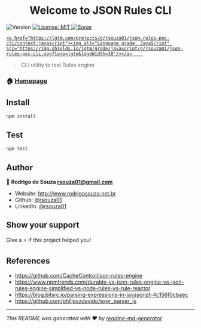 <h1 align="center">Welcome to JSON Rules CLI</h1>
<p>
  <img alt="Version" src="https://img.shields.io/badge/version-1.0.0-blue.svg?cacheSeconds=2592000" />
  <a href="#" target="_blank">
    <img alt="License: MIT" src="https://img.shields.io/badge/License-MIT-yellow.svg" />
    <img alt="Sonar" src="https://sonarcloud.io/api/project_badges/measure?project=rsouza01_json-rules-poc-cli&metric=alert_status" />
    
    
    <a href="https://lgtm.com/projects/g/rsouza01/json-rules-poc-cli/context:javascript"><img alt="Language grade: JavaScript" src="https://img.shields.io/lgtm/grade/javascript/g/rsouza01/json-rules-poc-cli.svg?logo=lgtm&logoWidth=18"/></a>    
  </a>
</p>

> CLI utility to test Rules engine

### 🏠 [Homepage](https://github.com/rsouza01/json-rules-poc-cli)

## Install

```sh
npm install
```

## Test

```sh
npm test
```

## Author

👤 **Rodrigo de Souza <rsouza01@gmail.com>**

* Website: http://www.rodrigosouza.net.br
* Github: [@rsouza01](https://github.com/rsouza01)
* LinkedIn: [@rsouza01](https://linkedin.com/in/rsouza01)

## Show your support

Give a ⭐️ if this project helped you!

## References
* https://github.com/CacheControl/json-rules-engine
* https://www.npmtrends.com/durable-vs-json-rules-engine-vs-json-rules-engine-simplified-vs-node-rules-vs-rule-reactor
* https://blog.bitsrc.io/parsing-expressions-in-javascript-4c156f0cbaec
* https://github.com/philipszdavido/expr_parser_js


***
_This README was generated with ❤️ by [readme-md-generator](https://github.com/kefranabg/readme-md-generator)_
